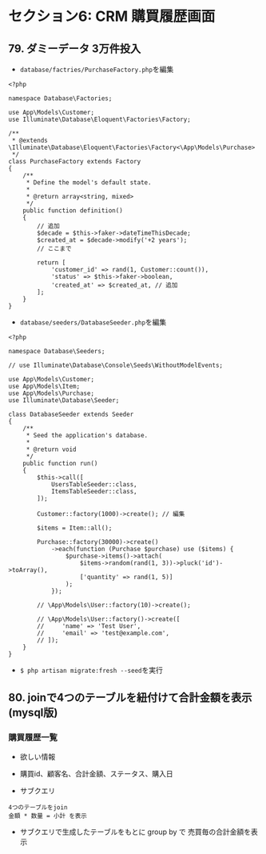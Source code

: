 # セクション6: CRM 購買履歴画面

## 79. ダミーデータ 3万件投入

+ `database/factries/PurchaseFactory.php`を編集<br>

```php:PurchaseFactory.php
<?php

namespace Database\Factories;

use App\Models\Customer;
use Illuminate\Database\Eloquent\Factories\Factory;

/**
 * @extends \Illuminate\Database\Eloquent\Factories\Factory<\App\Models\Purchase>
 */
class PurchaseFactory extends Factory
{
    /**
     * Define the model's default state.
     *
     * @return array<string, mixed>
     */
    public function definition()
    {
        // 追加
        $decade = $this->faker->dateTimeThisDecade;
        $created_at = $decade->modify('+2 years');
        // ここまで

        return [
            'customer_id' => rand(1, Customer::count()),
            'status' => $this->faker->boolean,
            'created_at' => $created_at, // 追加
        ];
    }
}
```

+ `database/seeders/DatabaseSeeder.php`を編集<br>

```php:DatabaseSeeder.php
<?php

namespace Database\Seeders;

// use Illuminate\Database\Console\Seeds\WithoutModelEvents;

use App\Models\Customer;
use App\Models\Item;
use App\Models\Purchase;
use Illuminate\Database\Seeder;

class DatabaseSeeder extends Seeder
{
    /**
     * Seed the application's database.
     *
     * @return void
     */
    public function run()
    {
        $this->call([
            UsersTableSeeder::class,
            ItemsTableSeeder::class,
        ]);

        Customer::factory(1000)->create(); // 編集

        $items = Item::all();

        Purchase::factory(30000)->create()
            ->each(function (Purchase $purchase) use ($items) {
                $purchase->items()->attach(
                    $items->random(rand(1, 3))->pluck('id')->toArray(),
                    ['quantity' => rand(1, 5)]
                );
            });

        // \App\Models\User::factory(10)->create();

        // \App\Models\User::factory()->create([
        //     'name' => 'Test User',
        //     'email' => 'test@example.com',
        // ]);
    }
}
```

+ `$ php artisan migrate:fresh --seed`を実行<br>

## 80. joinで4つのテーブルを紐付けて合計金額を表示(mysql版)

### 購買履歴一覧

+ 欲しい情報<br>
+ 購買id、顧客名、合計金額、ステータス、購入日<br>

+ サブクエリ<br>

```
4つのテーブルをjoin
金額 * 数量 = 小計 を表示
```

+ サブクエリで生成したテーブルをもとに group by で 売買毎の合計金額を表示<br>
